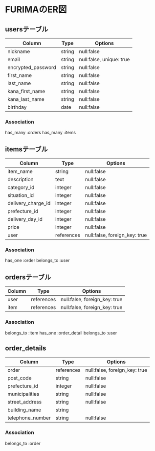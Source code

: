 # FURIMAのER図

## usersテーブル

| Column             | Type      | Options     |
| -------------------| --------- | ----------- |
|nickname            |string     |null:false   |
|email               |string     |null:false, unique: true |
|encrypted_password  |string     |null:false   |
|first_name          |string     |null:false   |
|last_name           |string     |null:false   |
|kana_first_name     |string     |null:false   |
|kana_last_name      |string     |null:false   |
|birthday            |date       |null:false   |

### Association
 has_many :orders
 has_many :items

## itemsテーブル

| Column             | Type      | Options     |
| -------------------| --------- | ----------- |
|item_name           |string     |null:false   |
|description         |text       |null:false   |
|category_id         |integer    |null:false   |
|situation_id        |integer    |null:false   |
|delivery_charge_id  |integer    |null:false   |
|prefecture_id       |integer    |null:false   |
|delivery_day_id     |integer    |null:false   |
|price               |integer    |null:false   |
|user                |references |null:false, foreign_key: true |

### Association
has_one :order
belongs_to :user



## ordersテーブル

| Column             | Type      | Options     |
| -------------------| --------- | ----------- |
|user                |references |null:false, foreign_key: true |
|item                |references |null:false, foreign_key: true |

### Association
belongs_to :item
has_one :order_detail
belongs_to :user


## order_details

| Column             | Type      | Options     |
| -------------------| --------- | ----------- |
|order               |references |null:false, foreign_key: true |
|post_code           |string     |null:false   |
|prefecture_id       |integer    |null:false   |
|municipalities      |string     |null:false   |
|street_address      |string     |null:false   |
|building_name       |string     |             |
|telephone_number    |string     |null:false   |

### Association
belongs_to :order